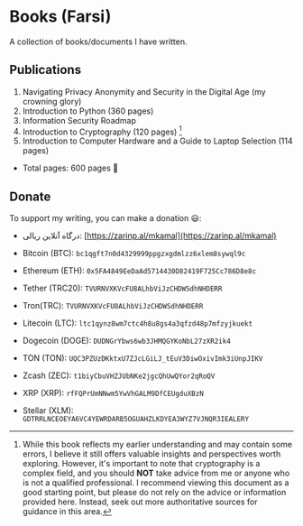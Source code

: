 # Books (Farsi)
A collection of books/documents I have written.

## Publications
1. Navigating Privacy Anonymity and Security in the Digital Age (my crowning glory)
2. Introduction to Python (360 pages)
3. Information Security Roadmap
4. Introduction to Cryptography (120 pages) [^1]
5. Introduction to Computer Hardware and a Guide to Laptop Selection (114 pages)

- Total pages: 600 pages 🙂

## Donate
To support my writing, you can make a donation 😃:  
- درگاه آنلاین ریالی: [https://zarinp.al/mkamal](https://zarinp.al/mkamal)

- Bitcoin (BTC): `bc1qgft7n0d4329999ppgzxgdmlzz6xlem8sywql9c`
- Ethereum (ETH): `0x5FA4849EeDaAd5714430D82419F725Cc786D8e8c`
- Tether (TRC20): `TVURNVXKVcFU8ALhbViJzCHDWSdhNHDERR`
- Tron(TRC): `TVURNVXKVcFU8ALhbViJzCHDWSdhNHDERR`
- Litecoin (LTC): `ltc1qynz8wm7ctc4h8u8gs4a3qfzd48p7mfzyjkuekt`
- Dogecoin (DOGE): `DUDNGrYbws6wb3JHMQGYKoNbL27zXR2ik4`
- TON (TON): `UQC3PZUzDKktxU7ZJcLGiLJ_tEuV3DiwOxivImk3iUnpJIKV`
- Zcash (ZEC): `t1biyCbuVHZJUbNKe2jgcQhUwQYor2qRoQV`
- XRP (XRP): `rfFQPrUmNNwm5YwVhGALM9DfCEUgduXBzN`
- Stellar (XLM): `GDTRRLNCEOEYA6VC4YEWRDARB5OGUAHZLKDYEA3WYZ7VJNQR3IEALERY`

[^1]: While this book reflects my earlier understanding and may contain some  errors, I believe it still offers valuable insights and perspectives worth exploring. However, it's important to note that cryptography is a complex field, and you should **NOT** take advice from me or anyone who is not a qualified professional. I recommend viewing this document as a good starting point, but please do not rely on the advice or information provided here. Instead, seek out more authoritative sources for guidance in this area.
